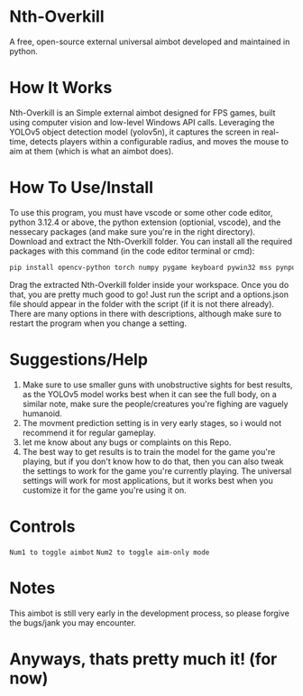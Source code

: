 # Nth-Overkill
A free, open-source external universal aimbot developed and maintained in python.

# How It Works
Nth-Overkill is an Simple external aimbot designed for FPS games, built using computer vision and low-level Windows API calls. Leveraging the YOLOv5 object detection model (yolov5n), it captures the screen in real-time, detects players within a configurable radius, and moves the mouse to aim at them (which is what an aimbot does).

# How To Use/Install
To use this program, you must have vscode or some other code editor, python 3.12.4 or above, the python extension (optionial, vscode), and the nessecary packages (and make sure you're in the right directory). Download and extract the Nth-Overkill folder. You can install all the required packages with this command (in the code editor terminal or cmd): 
```bash
pip install opencv-python torch numpy pygame keyboard pywin32 mss pynput
```
Drag the extracted Nth-Overkill folder inside your workspace. Once you do that, you are pretty much good to go! Just run the script and a options.json file should appear in the folder with the script (if it is not there already). There are many options in there with descriptions, although make sure to restart the program when you change a setting.

# Suggestions/Help
1. Make sure to use smaller guns with unobstructive sights for best results, as the YOLOv5 model works best when it can see the full body, on a similar note, make sure the people/creatures you're fighing are vaguely humanoid.
2. The movment prediction setting is in very early stages, so i would not recommend it for regular gameplay.
3. let me know about any bugs or complaints on this Repo.
4. The best way to get results is to train the model for the game you're playing, but if you don't know how to do that, then you can also tweak the settings to work for the game you're currently playing. The universal settings will work for most 
   applications, but it works best when you customize it for the game you're using it on.

# Controls
```Num1 to toggle aimbot```
```Num2 to toggle aim-only mode```

# Notes
This aimbot is still very early in the development process, so please forgive the bugs/jank you may encounter.

# Anyways, thats pretty much it! (for now)
